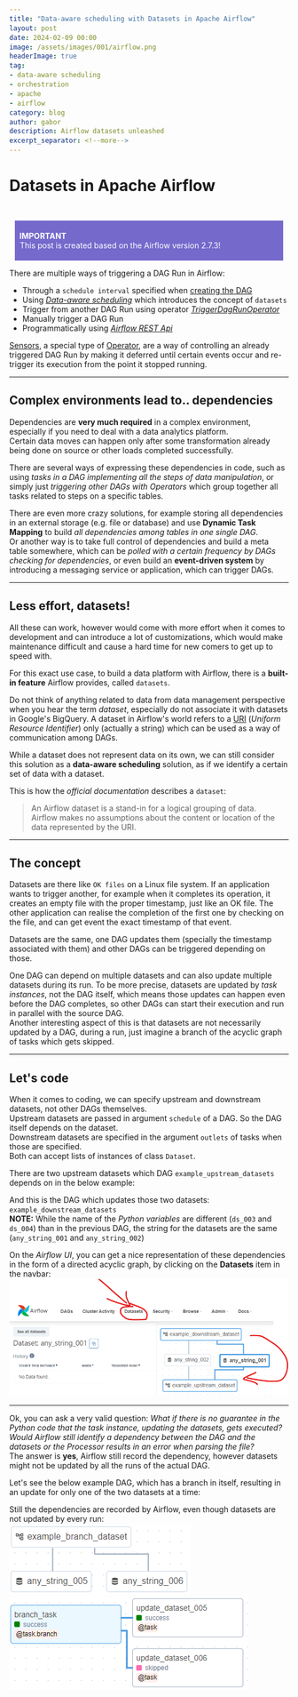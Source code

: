 ```yaml
---
title: "Data-aware scheduling with Datasets in Apache Airflow"
layout: post
date: 2024-02-09 00:00
image: /assets/images/001/airflow.png
headerImage: true
tag:
- data-aware scheduling
- orchestration
- apache
- airflow
category: blog
author: gabor
description: Airflow datasets unleashed
excerpt_separator: <!--more-->
---
```

# Datasets in Apache Airflow
<br>

<div style="margin:10px;padding:5px;background-color:#7569cc;color:white">
    <p style="color:white">
        <b style="font-weight: bold">&nbsp;IMPORTANT</b><br>
        &nbsp;This post is created based on the Airflow version 2.7.3!
    </p>
</div>

There are multiple ways of triggering a DAG Run in Airflow:
- Through a `schedule interval` specified when [creating the DAG][creating_the_DAG]
- Using [*Data-aware scheduling*][data_aware_scheduling] which introduces the concept of `datasets`
- Trigger from another DAG Run using operator [*TriggerDagRunOperator*][triggerdagrunoperator]
- Manually trigger a DAG Run
- Programmatically using [*Airflow REST Api*][airflow_rest_api]
<!--more-->
  
[Sensors][sensors], a special type of [Operator][operator], are a way of controlling an already triggered DAG Run by making it deferred until certain events occur and re-trigger its execution from the point it stopped running.

---
## Complex environments lead to.. dependencies

Dependencies are **very much required** in a complex environment, especially if you need to deal with a data analytics platform.  
Certain data moves can happen only after some transformation already being done on source or other loads completed successfully.  

There are several ways of expressing these dependencies in code, such as using *tasks in a DAG implementing all the steps of data manipulation*, or simply just *triggering other DAGs with Operators* which group together all tasks related to steps on a specific tables.  

There are even more crazy solutions, for example storing all dependencies in an external storage (e.g. file or database) and use **Dynamic Task Mapping** to build *all dependencies among tables in one single DAG*.  
Or another way is to take full control of dependencies and build a meta table somewhere, which can be *polled with a certain frequency by DAGs checking for dependencies*, or even build an **event-driven system** by introducing a messaging service or application, which can trigger DAGs.

---
## Less effort, datasets!

All these can work, however would come with more effort when it comes to development and can introduce a lot of customizations, which would make maintenance difficult and cause a hard time for new comers to get up to speed with.

For this exact use case, to build a data platform with Airflow, there is a **built-in feature** Airflow provides, called `datasets`.

Do not think of anything related to data from data management perspective when you hear the term *dataset*, especially do not associate it with datasets in Google's BigQuery. A dataset in Airflow's world refers to a [URI][uri_wiki] (*Uniform Resource Identifier*) only (actually a string) which can be used as a way of communication among DAGs.

While a dataset does not represent data on its own, we can still consider this solution as a **data-aware scheduling** solution, as if we identify a certain set of data with a dataset.  

This is how the *official documentation* describes a `dataset`:
> An Airflow dataset is a stand-in for a logical grouping of data.  
> Airflow makes no assumptions about the content or location of the data represented by the URI.

---
## The concept

Datasets are there like `OK files` on a Linux file system. If an application wants to trigger another, for example when it completes its operation, it creates an empty file with the proper timestamp, just like an OK file. The other application can realise the completion of the first one by checking on the file, and can get event the exact timestamp of that event.  

Datasets are the same, one DAG updates them (specially the timestamp associated with them) and other DAGs can be triggered depending on those.  

One DAG can depend on multiple datasets and can also update multiple datasets during its run. To be more precise, datasets are updated by *task instances*, not the DAG itself, which means those updates can happen even before the DAG completes, so other DAGs can start their execution and run in parallel with the source DAG.  
Another interesting aspect of this is that datasets are not necessarily updated by a DAG, during a run, just imagine a branch of the acyclic graph of tasks which gets skipped.

---
## Let's code

When it comes to coding, we can specify upstream and downstream datasets, not other DAGs themselves.  
Upstream datasets are passed in argument `schedule` of a DAG. So the DAG itself depends on the dataset.  
Downstream datasets are specified in the argument `outlets` of tasks when those are specified.  
Both can accept lists of instances of class `Dataset`.

There are two upstream datasets which DAG `example_upstream_datasets` depends on in the below example:  
<script src="https://gist.github.com/f-f-9-9-0-0/6d22dbe61ff4b1717d1e53eb88ae395b.js"></script>

And this is the DAG which updates those two datasets: `example_downstream_datasets`  
**NOTE:** While the name of the *Python variables* are different (`ds_003` and `ds_004`) than in the previous DAG, the string for the datasets are the same (`any_string_001` and `any_string_002`)  
<script src="https://gist.github.com/f-f-9-9-0-0/ddf908525fed6fc99618b19a297d8bed.js"></script>

On the *Airflow UI*, you can get a nice representation of these dependencies in the form of a directed acyclic graph, by clicking on the **Datasets** item in the navbar:  
![Airflow UI Datasets](/assets/images/001/airflow_ui.png)

---

Ok, you can ask a very valid question: *What if there is no guarantee in the Python code that the task instance, updating the datasets, gets executed? Would Airflow still identify a dependency between the DAG and the datasets or the Processor results in an error when parsing the file?*  
The answer is **yes**, Airflow still record the dependency, however datasets might not be updated by all the runs of the actual DAG.  
  
Let's see the below example DAG, which has a branch in itself, resulting in an update for only one of the two datasets at a time:  
<script src="https://gist.github.com/f-f-9-9-0-0/3dd72b1f003512556edc065c61d4c84a.js"></script>

Still the dependencies are recorded by Airflow, even though datasets are not updated by every run:  
![Airflow UI Branch Datasets](/assets/images/001/airflow_ui2.png)
![Airflow UI Branch DAG](/assets/images/001/airflow_ui3.png)


[creating_the_DAG]: https://airflow.apache.org/docs/apache-airflow/2.7.3/administration-and-deployment/scheduler.html
[data_aware_scheduling]: https://airflow.apache.org/docs/apache-airflow/2.7.3/authoring-and-scheduling/datasets.html
[triggerdagrunoperator]: https://airflow.apache.org/docs/apache-airflow/2.7.3/_api/airflow/operators/trigger_dagrun/index.html
[airflow_rest_api]: https://airflow.apache.org/docs/apache-airflow/stable/stable-rest-api-ref.html#operation/post_dag_run
[sensors]: https://airflow.apache.org/docs/apache-airflow/2.7.3/core-concepts/sensors.html
[operator]: https://airflow.apache.org/docs/apache-airflow/2.7.3/core-concepts/operators.html
[uri_wiki]: https://en.wikipedia.org/wiki/Uniform_Resource_Identifier
